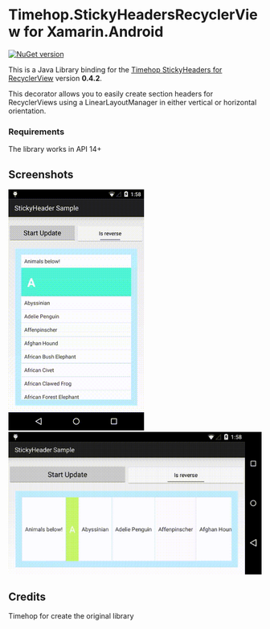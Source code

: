 # Timehop.StickyHeadersRecyclerView for Xamarin.Android

[![NuGet version](https://badge.fury.io/nu/Timehop.StickyHeadersRecyclerView.svg)](https://badge.fury.io/nu/Timehop.StickyHeadersRecyclerView)

This is a Java Library binding for the [Timehop StickyHeaders for RecyclerView](https://github.com/timehop/sticky-headers-recyclerview)  version **0.4.2**.

This decorator allows you to easily create section headers for RecyclerViews using a LinearLayoutManager in either vertical or horizontal orientation.

### Requirements
The library works in API 14+

## Screenshots
![Stickyheader](/screenshots/sticky.gif) 
![StickyHeader Landscape](/screenshots/sticky_l.gif)

## Credits
Timehop for create the original library